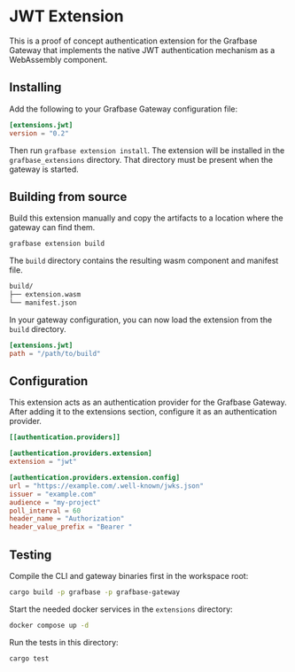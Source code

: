 # JWT Extension

This is a proof of concept authentication extension for the Grafbase Gateway that implements the native JWT authentication mechanism as a WebAssembly component.

## Installing

Add the following to your Grafbase Gateway configuration file:

```toml
[extensions.jwt]
version = "0.2"
```

Then run `grafbase extension install`. The extension will be installed in the `grafbase_extensions` directory. That directory must be present when the gateway is started.

## Building from source

Build this extension manually and copy the artifacts to a location where the gateway can find them.

```bash
grafbase extension build
```

The `build` directory contains the resulting wasm component and manifest file.

```bash
build/
├── extension.wasm
└── manifest.json
```

In your gateway configuration, you can now load the extension from the `build` directory.

```toml
[extensions.jwt]
path = "/path/to/build"
```

## Configuration

This extension acts as an authentication provider for the Grafbase Gateway. After adding it to the extensions section, configure it as an authentication provider.

```toml
[[authentication.providers]]

[authentication.providers.extension]
extension = "jwt"

[authentication.providers.extension.config]
url = "https://example.com/.well-known/jwks.json"
issuer = "example.com"
audience = "my-project"
poll_interval = 60
header_name = "Authorization"
header_value_prefix = "Bearer "
```

## Testing

Compile the CLI and gateway binaries first in the workspace root:

```bash
cargo build -p grafbase -p grafbase-gateway
```

Start the needed docker services in the `extensions` directory:

```bash
docker compose up -d
```

Run the tests in this directory:

```bash
cargo test
```
